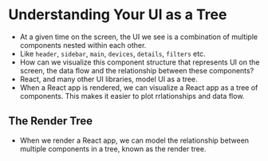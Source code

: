 # Understanding Your UI as a Tree

- At a given time on the screen, the UI we see is a combination of multiple components nested within each other.
- Like `header`, `sidebar`, `main`, `devices`, `details`, `filters` etc.
- How can we visualize this component structure that represents UI on the screen, the data flow and the relationship between these components?
- React, and many other UI libraries, model UI as a tree.
- When a React app is rendered, we can visualize a React app as a tree of components. This makes it easier to plot rrlationships and data flow.


## The Render Tree 

- When we render a React app, we can model the relationship between multiple components in a tree, known as the render tree.
